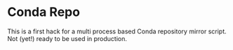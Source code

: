 # Conda Repo


This is a first hack for a multi process based Conda repository mirror script. Not (yet!) ready to be used in production.
